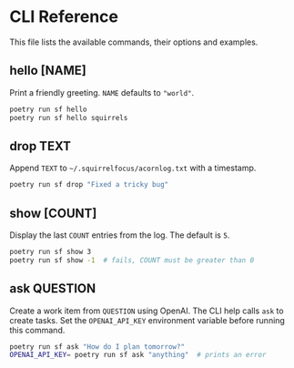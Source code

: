 # CLI Reference

This file lists the available commands, their options and examples.

## hello [NAME]

Print a friendly greeting. `NAME` defaults to `"world"`.

```bash
poetry run sf hello
poetry run sf hello squirrels
```

## drop TEXT

Append `TEXT` to `~/.squirrelfocus/acornlog.txt` with a timestamp.

```bash
poetry run sf drop "Fixed a tricky bug"
```

## show [COUNT]

Display the last `COUNT` entries from the log. The default is `5`.

```bash
poetry run sf show 3
poetry run sf show -1  # fails, COUNT must be greater than 0
```

## ask QUESTION

Create a work item from `QUESTION` using OpenAI. The CLI help calls
`ask` to create tasks. Set the `OPENAI_API_KEY` environment variable
before running this command.

```bash
poetry run sf ask "How do I plan tomorrow?"
OPENAI_API_KEY= poetry run sf ask "anything"  # prints an error
```
